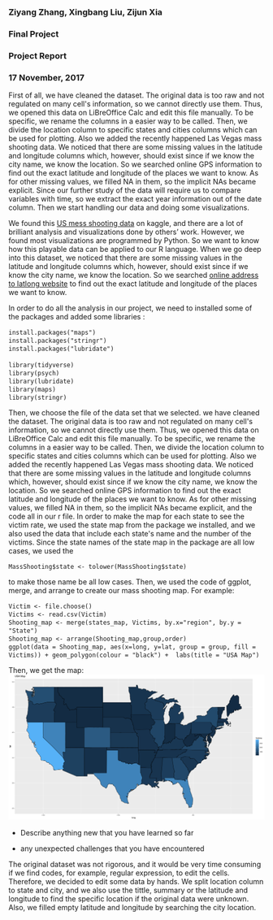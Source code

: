 ### Ziyang Zhang, Xingbang Liu, Zijun Xia
### Final Project
### Project Report
### 17 November, 2017

First of all, we have cleaned the dataset. The original data is too raw and not regulated on many cell's information, so we cannot directly use them. Thus, we opened this data on LiBreOffice Calc and edit this file manually. To be specific, we rename the columns in a easier way to be called. Then, we divide the location column to specific states and cities columns which can be used for plotting. Also we added the recently happened Las Vegas mass shooting data. We noticed that there are some missing values in the latitude and longitude columns which, however, should exist since if we know the city name, we know the location. So we searched online GPS information to find out the exact latitude and longitude of the places we want to know. As for other missing values, we filled NA in them, so the implicit NAs became explicit.
Since our further study of the data will require us to compare variables with time, so we extract the exact year information out of the date column.
Then we start handling our data and doing some visualizations.      

We found this [US mess shooting data](https://www.kaggle.com/sorzhe/us-mass-shooting/data) on kaggle, and there are a lot of brilliant analysis and visualizations done by others’ work. However, we found most visualizations are programmed by Python. So we want to know how this playable data can be applied to our R language. When we go deep into this dataset, we noticed that there are some missing values in the latitude and longitude columns which, however, should exist since if we know the city name, we know the location. So we searched [online address to latlong website](https://www.latlong.net/convert-address-to-lat-long.html ) to find out the exact latitude and longitude of the places we want to know.

In order to do all the analysis in our project, we need to installed some of the packages and added some libraries :

```{r}
install.packages("maps")
install.packages("stringr")
install.packages("lubridate")

library(tidyverse)
library(psych)
library(lubridate)
library(maps)
library(stringr)
```

Then, we choose the file of the data set that we selected. we have cleaned the dataset. The original data is too raw and not regulated on many cell's information, so we cannot directly use them. Thus, we opened this data on LiBreOffice Calc and edit this file manually. To be specific, we rename the columns in a easier way to be called. Then, we divide the location column to specific states and cities columns which can be used for plotting. Also we added the recently happened Las Vegas mass shooting data. We noticed that there are some missing values in the latitude and longitude columns which, however, should exist since if we know the city name, we know the location. So we searched online GPS information to find out the exact latitude and longitude of the places we want to know. As for other missing values, we filled NA in them, so the implicit NAs became explicit, and the code all in our r file.
In order to make the map for each state to see the victim rate, we used the state map from the package we installed, and we also used the data that include each state's name and the number of the victims. Since the state names of the state map in the package are all low cases, we used the

```{r}
MassShooting$state <- tolower(MassShooting$state)  
```

to make those name be all low cases. Then, we used the code of ggplot, merge, and arrange to create our mass shooting map. For example:

```{r}
Victim <- file.choose()
Victims <- read.csv(Victim)
Shooting_map <- merge(states_map, Victims, by.x="region", by.y = "State")
Shooting_map <- arrange(Shooting_map,group,order)
ggplot(data = Shooting_map, aes(x=long, y=lat, group = group, fill = Victims)) + geom_polygon(colour = "black") +  labs(title = "USA Map")
```

Then, we get the map:
![map](/pic/map.png "map")

* Describe anything new that you have learned so far

* any unexpected challenges that you have encountered

The original dataset was not rigorous, and it would be very time consuming if we find codes, for example, regular expression, to edit the cells. Therefore, we decided to edit some data by hands. We split location column to state and city, and we also use the tittle, summary or the latitude and longitude to find the specific location if the original data were unknown. Also, we filled empty latitude and longitude by searching the city location.
